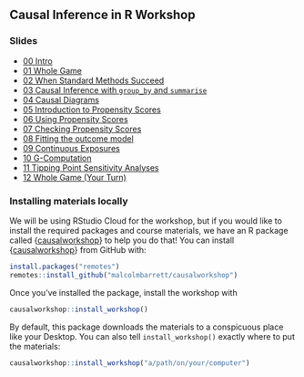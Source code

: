 
<!-- README.md is generated from README.Rmd. Please edit that file -->

## Causal Inference in R Workshop

### Slides

-   [00
    Intro](https://causal-inference-r-workshop.netlify.app/00-intro.html)
-   [01 Whole
    Game](https://causal-inference-r-workshop.netlify.app/01-causal_modeling_whole_game.html)
-   [02 When Standard Methods
    Succeed](https://causal-inference-r-workshop.netlify.app/02-when-standard-methods-succeed.html)
-   [03 Causal Inference with `group_by` and
    `summarise`](https://causal-inference-r-workshop.netlify.app/03-causal-inference-with-group-by-and-summarise.html)
-   [04 Causal
    Diagrams](https://causal-inference-r-workshop.netlify.app/02-dags.html)
-   [05 Introduction to Propensity
    Scores](https://causal-inference-r-workshop.netlify.app/03-pscores.html)
-   [06 Using Propensity
    Scores](https://causal-inference-r-workshop.netlify.app/04-using-pscores.html)
-   [07 Checking Propensity
    Scores](https://causal-inference-r-workshop.netlify.app/05-pscore-diagnostics.html)
-   [08 Fitting the outcome
    model](https://causal-inference-r-workshop.netlify.app/06-outcome-model.html)
-   [09 Continuous
    Exposures](https://causal-inference-r-workshop.netlify.app/09-continuous-exposures.html)
-   [10
    G-Computation](https://causal-inference-r-workshop.netlify.app/07-g-computation.html)
-   [11 Tipping Point Sensitivity
    Analyses](https://causal-inference-r-workshop.netlify.app/08-tipr.html)
-   [12 Whole Game (Your Turn)]()

### Installing materials locally

We will be using RStudio Cloud for the workshop, but if you would like
to install the required packages and course materials, we have an R
package called
{[causalworkshop](https://github.com/malcolmbarrett/causalworkshop)} to
help you do that! You can install
{[causalworkshop](https://github.com/malcolmbarrett/causalworkshop)}
from GitHub with:

``` r
install.packages("remotes")
remotes::install_github("malcolmbarrett/causalworkshop")
```

Once you’ve installed the package, install the workshop with

``` r
causalworkshop::install_workshop()
```

By default, this package downloads the materials to a conspicuous place
like your Desktop. You can also tell `install_workshop()` exactly where
to put the materials:

``` r
causalworkshop::install_workshop("a/path/on/your/computer")
```
